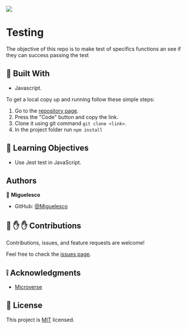 ![](https://img.shields.io/badge/Microverse-blueviolet)

# Testing

 The objective of this repo is to make test of specifics functions an see if they can success passing the test

## :hammer: Built With

- Javascript.

To get a local copy up and running follow these simple steps:

1. Go to the [repository page](https://github.com/miguelesco/webpack-project).
2. Press the "Code" button and copy the link.
3. Clone it using git command `git clone <link>`.
4. In the project folder run `npm install`

## :blue_book: Learning Objectives

- Use Jest test in JavaScript.

## Authors

👤 **Miguelesco**

- GitHub: [@Miguelesco](https://github.com/miguelesco)


## 🤝 :raised_hand: :raised_hand: Contributions

Contributions, issues, and feature requests are welcome!

Feel free to check the [issues page](https://github.com/miguelesco/webpack-project/issues).

## :grey_exclamation: Acknowledgments

- [Microverse](https://www.microverse.org/)

## 📝 License

This project is [MIT](LICENSE) licensed.
